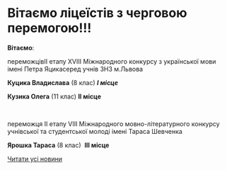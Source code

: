 # Вітаємо ліцеїстів з черговою перемогою!!!

**Вітаємо**:

переможцівІІ етапу ХVІІІ Міжнародного конкурсу з української мови імені Петра Яцикасеред учнів ЗНЗ м.Львова

**Куцика Владислава** (8 клас) ***І місце***

**Кузика Олега** (11 клас) **ІІ місце**

 

переможця ІІ етапу VІІІ Міжнародного мовно-літературного конкурсу учнівської та студентської молоді імені Тараса Шевченка

**Ярошка Тараса** (8 клас)  **ІІІ місце**

[Читати усі новини](/news)
